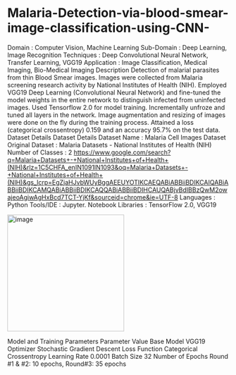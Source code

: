 # Malaria-Detection-via-blood-smear-image-classification-using-CNN-
Domain 		: Computer Vision, Machine Learning
Sub-Domain	: Deep Learning, Image Recognition
Techniques	: Deep Convolutional Neural Network, Transfer Learning, VGG19
Application	: Image Classification, Medical Imaging, Bio-Medical Imaging
Description
Detection of malarial parasites from thin Blood Smear images. Images were collected from Malaria screening research activity by National Institutes of Health (NIH).
Employed VGG19 Deep Learning (Convolutional Neural Network) and fine-tuned the model weights in the entire network to distinguish infected from uninfected images. Used Tensorflow 2.0 for model training. Incrementally unfroze and tuned all layers in the network.
Image augmentation and resizing of images were done on the fly during the training process.
Attained a loss (categorical crossentropy) 0.159 and an accuracy 95.7% on the test data.
Dataset Details
Dataset Details
Dataset Name : Malaria Cell Images Dataset Original Dataset : Malaria Datasets - National Institutes of Health (NIH) Number of Classes : 2
https://www.google.com/search?q=Malaria+Datasets+-+National+Institutes+of+Health+(NIH)&rlz=1C5CHFA_enIN1091IN1093&oq=Malaria+Datasets+-+National+Institutes+of+Health+(NIH)&gs_lcrp=EgZjaHJvbWUyBggAEEUYOTIKCAEQABiABBiiBDIKCAIQABiABBiiBDIKCAMQABiABBiiBDIKCAQQABiABBiiBDIHCAUQABjvBdIBBzQwM2owajeoAgiwAgHxBcd7TCT-YjKf&sourceid=chrome&ie=UTF-8
Languages	    : Python
Tools/IDE	    : Jupyter. Notebook
Libraries	    : TensorFlow 2.0, VGG19


<img width="265" alt="image" src="https://github.com/user-attachments/assets/b1700709-7975-44d1-876f-9782a13412a4" />



Model and Training Parameters
Parameter	Value
Base Model	VGG19
Optimizer	Stochastic Gradient Descent
Loss Function	Categorical Crossentropy
Learning Rate	0.0001
Batch Size	32
Number of Epochs	Round #1 & #2: 10 epochs, Round#3: 35 epochs
